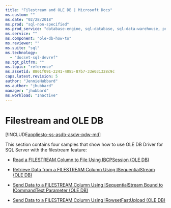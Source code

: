 ```yaml
---
title: "Filestream and OLE DB | Microsoft Docs"
ms.custom: ""
ms.date: "02/28/2018"
ms.prod: "sql-non-specified"
ms.prod_service: "database-engine, sql-database, sql-data-warehouse, pdw"
ms.service: ""
ms.component: "ole-db-how-to"
ms.reviewer: ""
ms.suite: "sql"
ms.technology: 
  - "docset-sql-devref"
ms.tgt_pltfrm: ""
ms.topic: "reference"
ms.assetid: 8801f091-2241-4085-87b7-33e031328c9c
caps.latest.revision: 5
author: "JennieHubbard"
ms.author: "jhubbard"
manager: "jhubbard"
ms.workload: "Inactive"
---
```

# Filestream and OLE DB
[!INCLUDE[appliesto-ss-asdb-asdw-pdw-md](../../../../includes/appliesto-ss-asdb-asdw-pdw-md.md)]

  This section contains four samples that show how to use OLE DB Driver for SQL Server with the filestream feature:  
  
-   [Read a FILESTREAM Column to File Using IBCPSession &#40;OLE DB&#41;](../../../oledb/ole-db-how-to/filestream/read-a-filestream-column-to-file-using-ibcpsession-ole-db.md)  
  
-   [Retrieve Data from a FILESTREAM Column Using ISequentialStream &#40;OLE DB&#41;](../../../oledb/ole-db-how-to/filestream/retrieve-data-from-a-filestream-column-using-isequentialstream-ole-db.md)  
  
-   [Send Data to a FILESTREAM Column Using ISequentialStream Bound to ICommandText Parameter &#40;OLE DB&#41;](../../../oledb/ole-db-how-to/filestream/send-data-to-filestream-isequentialstream-bound-to-icommandtext.md)  
  
-   [Send Data to a FILESTREAM Column Using IRowsetFastUpload &#40;OLE DB&#41;](../../../oledb/ole-db-how-to/filestream/send-data-to-a-filestream-column-using-irowsetfastupload-ole-db.md)  
  
  
